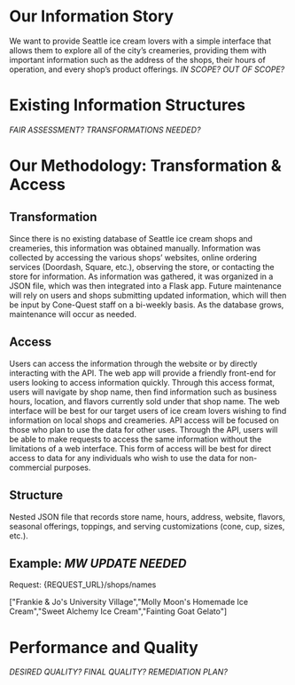 # Our Information Story
We want to provide Seattle ice cream lovers with a simple interface that allows them to explore all of the city’s creameries, providing them with important information such as the address of the shops, their hours of operation, and every shop’s product offerings.
*IN SCOPE? OUT OF SCOPE?*

# Existing Information Structures
*FAIR ASSESSMENT? TRANSFORMATIONS NEEDED?*

# Our Methodology: Transformation & Access
## Transformation
Since there is no existing database of Seattle ice cream shops and creameries, this
information was obtained manually. Information was collected by accessing the 
various shops’ websites, online ordering services (Doordash, Square, etc.), 
observing the store, or contacting the store for information. As information was 
gathered, it was organized in a JSON file, which was then integrated into a Flask 
app. Future maintenance will rely on users and shops submitting updated 
information, which will then be input by Cone-Quest staff on a bi-weekly basis. As 
the database grows, maintenance will occur as needed.

## Access
Users can access the information through the website or by directly interacting 
with the API. The web app will provide a friendly front-end for users looking to 
access information quickly. Through this access format, users will navigate by shop
name, then find information such as business hours, location, and flavors currently
sold under that shop name. The web interface will be best for our target users of 
ice cream lovers wishing to find information on local shops and creameries. API 
access will be focused on those who plan to use the data for other uses. Through 
the API, users will be able to make requests to access the same information without
the limitations of a web interface. This form of access will be best for direct 
access to data for any individuals who wish to use the data for non-commercial 
purposes.

## Structure
Nested JSON file that records store name, hours, address, website, flavors, 
seasonal offerings, toppings, and serving customizations (cone, cup, sizes, etc.).

## Example: *MW UPDATE NEEDED*
Request: {REQUEST_URL}/shops/names

["Frankie & Jo's University Village","Molly Moon's Homemade Ice Cream","Sweet 
Alchemy Ice Cream","Fainting Goat Gelato"]

# Performance and Quality
*DESIRED QUALITY? FINAL QUALITY? REMEDIATION PLAN?*
